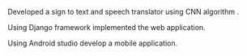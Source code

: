 Developed a sign to text and speech translator using CNN algorithm . 

Using Django framework implemented the web application.

Using Android studio develop a mobile application.

